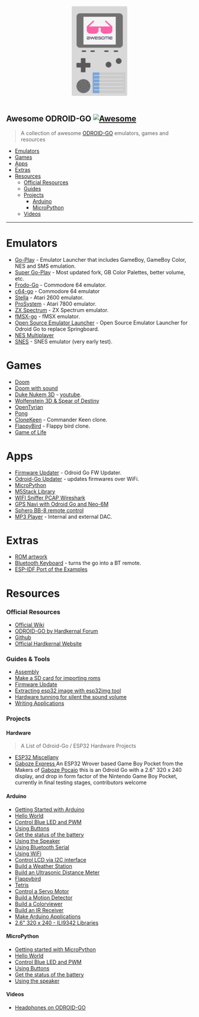 <p align="center">
  <br>
  <img width="150" src="./logo.svg" alt="logo of awesome-odroid-go repository">
  <br>
  <br>
</p>

## Awesome ODROID-GO [![Awesome](https://cdn.rawgit.com/sindresorhus/awesome/d7305f38d29fed78fa85652e3a63e154dd8e8829/media/badge.svg)](https://github.com/sindresorhus/awesome)

> A collection of awesome [ODROID-GO](https://wiki.odroid.com/odroid_go/odroid_go) emulators, games and resources

- [Emulators](#emulators)
- [Games](#games)
- [Apps](#apps)
- [Extras](#extras)
- [Resources](#resources)
	- [Official Resources](#official-resources)
	- [Guides](#guides)
	- [Projects](#projects)
		- [Arduino](#arduino)
		- [MicroPython](#micropython)
	- [Videos](#videos)

---

# Emulators
- [Go-Play](https://github.com/OtherCrashOverride/go-play/releases) - Emulator Launcher that includes GameBoy, GameBoy Color, NES and SMS emulation.
- [Super Go-Play](https://github.com/mattkj/super-go-play/releases) - Most updated fork, GB Color Palettes, better volume, etc.
- [Frodo-Go](https://github.com/OtherCrashOverride/frodo-go) - Commodore 64 emulator.
- [c64-go](https://github.com/Schuemi/c64-go) - Commodore 64 emulator
- [Stella](https://github.com/OtherCrashOverride/stella-odroid-go) - Atari 2600 emulator.
- [ProSystem](https://github.com/OtherCrashOverride/prosystem-odroid-go) - Atari 7800 emulator.
- [ZX Spectrum](https://bitbucket.org/DavidKnight247/odroid-go-spectrum-emulator) - ZX Spectrum emulator.
- [fMSX-go](https://github.com/Schuemi/fMSX-go) - fMSX emulator.
- [Open Source Emulator Launcher](https://github.com/IlyaMZP/emulator-launcher-odroid-go) - Open Source Emulator Launcher for Odroid Go to replace Springboard.
- [NES Multiplayer](https://github.com/OtherCrashOverride/nes-mp-go/releases)
- [SNES](https://forum.odroid.com/viewtopic.php?f=159&t=35143) - SNES emulator (very early test).

# Games
- [Doom](https://github.com/mad-ady/doom-odroid-go/releases)
- [Doom with sound](https://github.com/mad-ady/doom-ng-odroid-go/releases/)
- [Duke Nukem 3D](https://github.com/jkirsons/Duke3D/tree/master/release) - [youtube](https://www.youtube.com/watch?v=S-DgYw0V4NQ&feature=youtu.be).
- [Wolfenstein 3D & Spear of Destiny](https://github.com/jkirsons/wolf4sdl/tree/master/release)
- [OpenTyrian](https://github.com/jkirsons/OpenTyrian/tree/master/release)
- [Pong](https://github.com/khuenqdev/goduino/tree/master/pong)
- [CloneKeen](https://github.com/jkirsons/CloneKeen/tree/master/release) - Commander Keen clone.
- [FlappyBird](https://github.com/vbrusca/FlappyBirdCloneOdroidGo/releases) - Flappy bird clone.
- [Game of Life](https://forum.odroid.com/download/file.php?id=8527)

# Apps
- [Firmware Updater](https://github.com/ripper121/odroidgoupdater) - Odroid Go FW Updater.
- [Odroid-Go Updater](https://github.com/ripper121/odroidgoupdater) - updates firmwares over WiFi.
- [MicroPython](https://github.com/OtherCrashOverride/MicroPython_ESP32_psRAM_LoBo-odroid-go)
- [M5Stack Library](https://yadi.sk/d/0wo7ympO3Zc6RT)
- [WIFI Sniffer PCAP Wireshark](https://github.com/ripper121/odroidgowifisniffer/tree/master/bin)
- [GPS Navi with Odroid Go and Neo-6M](https://github.com/ripper121/OdroidGoOSMGPSOffline/raw/master/OdroidGo/bin)
- [Sphero BB-8 remote control](https://github.com/asirinelli/odroid-go-bb8)
- [MP3 Player](https://github.com/ripper121/odroidgomp3/releases) - Internal and external DAC.

# Extras
- [ROM artwork](https://dn.odroid.com/ODROID_GO/romart-20180810.tgz)
- [Bluetooth Keyboard](https://github.com/OtherCrashOverride/bt-keyboard-go/releases) - turns the go into a BT remote.
- [ESP-IDF Port of the Examples](https://github.com/dleslie/odroid-go-examples-for-esp-idf)

# Resources

### Official Resources
- [Official Wiki](https://wiki.odroid.com/odroid_go/odroid_go)
- [ODROID-GO by Hardkernal Forum](https://forum.odroid.com/viewforum.php?f=157)
- [Github](https://github.com/hardkernel/ODROID-GO)
- [Official Hardkernal Website](https://www.hardkernel.com)

### Guides & Tools
- [Assembly](https://wiki.odroid.com/odroid_go/go_assembling)
- [Make a SD card for importing roms](https://wiki.odroid.com/odroid_go/make_sd_card)
- [Firmware Update](https://wiki.odroid.com/odroid_go/firmware_update)
- [Extracting esp32 image with esp32img tool](https://wiki.odroid.com/odroid_go/extract_esp32_img)
- [Hardware tunning for silent the sound volume](https://wiki.odroid.com/odroid_go/silent_volume)
- [Writing Applications](https://wiki.odroid.com/odroid_go/write_app)

### Projects

#### Hardware
> A List of Odroid-Go / ESP32 Hardware Projects

- [ESP32 Miscellany](https://github.com/sparkfun/ESP32_Miscellany)
- [Gaboze Express ](https://github.com/gaboze-express/GabozeExpress/tree/Hardware)
  An ESP32 Wrover based Game Boy Pocket from the Makers of [Gaboze Pocaio](https://www.tindie.com/products/thirtytwoteeth/gaboze-pocaio-round-2/) this is an Odroid Go with a 2.6" 320 x 240 display, and drop in form factor of the Nintendo Game Boy Pocket, currently in final testing stages, contributors welcome

#### Arduino
- [Getting Started with Arduino](https://wiki.odroid.com/odroid_go/arduino/01_arduino_setup)
- [Hello World](https://wiki.odroid.com/odroid_go/arduino/02_hello_world)
- [Control Blue LED and PWM](https://wiki.odroid.com/odroid_go/arduino/03_blue_led_and_pwm)
- [Using Buttons](https://wiki.odroid.com/odroid_go/arduino/04_buttons)
- [Get the status of the battery](https://wiki.odroid.com/odroid_go/arduino/05_battery)
- [Using the Speaker](https://wiki.odroid.com/odroid_go/arduino/06_speaker)
- [Using Bluetooth Serial](https://wiki.odroid.com/odroid_go/arduino/07_bluetooth_serial)
- [Using WiFi](https://wiki.odroid.com/odroid_go/arduino/08_wifi_ap)
- [Control LCD via I2C interface](https://wiki.odroid.com/odroid_go/arduino/09_16x2lcd_i2c)
- [Build a Weather Station](https://wiki.odroid.com/odroid_go/arduino/30_weather_station)
- [Build an Ultrasonic Distance Meter](https://wiki.odroid.com/odroid_go/arduino/31_ultrasonic_distance_meter)
- [Flappybird](https://wiki.odroid.com/odroid_go/arduino/32_game_flappybird)
- [Tetris](https://wiki.odroid.com/odroid_go/arduino/33_game_tetris)
- [Control a Servo Motor](https://wiki.odroid.com/odroid_go/arduino/34_servo_motor)
- [Build a Motion Detector](https://wiki.odroid.com/odroid_go/arduino/35_pir_motion_detector)
- [Build a Colorviewer](https://wiki.odroid.com/odroid_go/arduino/36_colorview)
- [Build an IR Receiver](https://wiki.odroid.com/odroid_go/arduino/37_ir_receiver)
- [Make Arduino Applications](https://wiki.odroid.com/odroid_go/arduino_app)
- [2.6" 320 x 240 - ILI9342 Libraries](https://github.com/gaboze-express/Odroid-GO-ILI9342)

#### MicroPython
- [Getting started with MicroPython](https://wiki.odroid.com/odroid_go/micropython/01_micropython_setup)
- [Hello World](https://wiki.odroid.com/odroid_go/micropython/02_hello_world)
- [Control Blue LED and PWM](https://wiki.odroid.com/odroid_go/micropython/03_blue_led_and_pwm)
- [Using Buttons](https://wiki.odroid.com/odroid_go/micropython/04_buttons)
- [Get the status of the battery](https://wiki.odroid.com/odroid_go/micropython/05_battery)
- [Using the speaker](https://wiki.odroid.com/odroid_go/micropython/06_speaker)

#### Videos
- [Headphones on ODROID-GO](https://www.youtube.com/watch?v=pp_DPHiUhcc)
